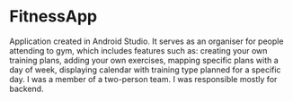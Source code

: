 # FitnessApp
Application created in Android Studio. It serves as an organiser for people attending to gym, which includes features such as: creating your own training plans, adding your own exercises, mapping specific plans with a day of week, displaying calendar with training type planned for a specific day. I was a member of a two-person team. I was responsible mostly for backend.
